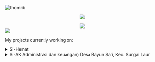 
<img src="https://github-widgetbox.vercel.app/api/profile?username=thomrib&data=followers,stars,repositories,commits&theme=nautilus" alt="thomrib">
<!--
<div align="left" style="margin-left: 9000px;"> 

  ```csharp
-------------------------
| 👤 Nama : Thomas  
| 💖 Pacar: Nothing (Terlalu miskin untuk diterima)
-------------------------
   ```
</div>


&nbsp;<p align="center">
  [![Spotify](https://novatorem.vercel.app/api/spotify?background_color=0d1117&border_color=ffffff)](https://open.spotify.com/user/omnitenebris)
</p>

<p align="center"><img src="https://github-readme-stats.vercel.app/api?username=thomrib&theme=dark&hide_border=false&include_all_commits=false&count_private=false" width="100%"/>
</p>
<p align="center">
  <img src="https://user-images.githubusercontent.com/74038190/218265814-3084a4ba-809c-4135-afc0-8685d0f634b3.gif" alt="Demo GIF" width="300" />
</p>

<p align="center"><img src="https://raw.githubusercontent.com/khoa083/khoa/main/Khoa_ne/img/Rainbow.gif" width="100%"></p>
## My Skill
<table>
  <tr width='50' height='50'>
      <td><img src="https://user-images.githubusercontent.com/74038190/216649417-9acc58df-9186-4132-ad43-819a57babb67.gif" width="50"></td>
      <td><img src="https://skillicons.dev/icons?i=postman" width="50"></td>
      <td><img src="https://cdn.iconscout.com/icon/free/png-128/vue-282497.png" width="50"></td>
      <td><img src="https://raw.githubusercontent.com/devicons/devicon/master/icons/laravel/laravel-original-wordmark.svg" width="50"/></td>
      <td><img src="https://raw.githubusercontent.com/devicons/devicon/master/icons/react/react-original-wordmark.svg" width="50"/></td>
      <td><img src="https://raw.githubusercontent.com/devicons/devicon/master/icons/php/php-original.svg" width="50"/></td> 
      <td><img src="https://raw.githubusercontent.com/devicons/devicon/master/icons/mysql/mysql-original-wordmark.svg" width="50"/></td>
      <td><img src="https://raw.githubusercontent.com/devicons/devicon/master/icons/postgresql/postgresql-original-wordmark.svg" width="50"/></td>
      <td><img src="https://raw.githubusercontent.com/devicons/devicon/master/icons/html5/html5-original-wordmark.svg" width="50"/></td>
      <td><img src="https://www.vectorlogo.zone/logos/figma/figma-icon.svg" width="50"/></td>
      <td><img src="https://skillicons.dev/icons?i=git" width="50"></td>
   </tr>
   <tr width='50' height='50'>
      <td><img src="https://github.com/tandpfun/skill-icons/blob/main/icons/ExpressJS-Light.svg?raw=true" width="50"></td>
      <td><img src="https://raw.githubusercontent.com/devicons/devicon/master/icons/dot-net/dot-net-original-wordmark.svg" width="50"/></td>
      <td><img src="https://raw.githubusercontent.com/devicons/devicon/master/icons/javascript/javascript-original.svg" width="50"/></td>
      <td><img src="https://raw.githubusercontent.com/devicons/devicon/master/icons/typescript/typescript-original.svg" width="50"/></td>
      <td><img src="https://skillicons.dev/icons?i=css" width="50"/></td>
      <td><img src="https://raw.githubusercontent.com/devicons/devicon/master/icons/sass/sass-original.svg" width="50"/></td>
      <td><img src="https://www.vectorlogo.zone/logos/tailwindcss/tailwindcss-icon.svg" width="50"/></td>
      <td><img src="https://www.vectorlogo.zone/logos/firebase/firebase-icon.svg" width="50"/></td>
      <td><img src="https://skillicons.dev/icons?i=py" width="50"></td>
      <td><img src="https://skillicons.dev/icons?i=jquery" width="50"></td>
      <td><img src="https://skillicons.dev/icons?i=nextjs" width="50"></td>
   </tr>
   <tr width='50' height='50'>      
      <td><img src="https://skillicons.dev/icons?i=bash" width="50"></td>
      <td><img src="https://skillicons.dev/icons?i=debian" width="50"></td>
      <td><img src="https://skillicons.dev/icons?i=heroku" width="50"></td>
      <td><img src="https://skillicons.dev/icons?i=java" width="50"></td>
      <td><img src="https://skillicons.dev/icons?i=nodejs" width="50"/></td>
      <td><img src="https://raw.githubusercontent.com/devicons/devicon/master/icons/mongodb/mongodb-original-wordmark.svg" width="50"/></td>
      <td><img src="https://skillicons.dev/icons?i=npm" width="50"></td>    
      <td><img src="https://skillicons.dev/icons?i=powershell" width="50"></td>
      <td><img src="https://skillicons.dev/icons?i=nginx" width="50"></td>
      <td><img src="https://skillicons.dev/icons?i=bootstrap" width="50"></td>
      <td><img src="https://skillicons.dev/icons?i=arch" width="50"></td>
    </tr>
</table>

<p align="center">
  <img src="https://github-profile-trophy-drab.vercel.app?username=thomrib&theme=matrix_reloaded&no-bg=true&no-frame=true"/>
</p>
-->
<p align="center">
  <img src="https://github-readme-activity-graph.vercel.app/graph?username=thomrib&theme=github-compact&hide_border=true">
</p>

<div align="center">
  <a href="#">
    <img src="https://img.shields.io/badge/Download%20CV-008000">
  </a>
</div>

<img src="https://user-images.githubusercontent.com/73097560/115834477-dbab4500-a447-11eb-908a-139a6edaec5c.gif">


My projects currently working on:
<details>
<summary>Si-Hemat</summary>
  
- [Si-Hemat](https://github.com/thomrib/Si-Hemat) - to track income and expenses for personal audit needs
</details>
<details>
<summary>Si-AK(Administrasi dan keuangan) Desa Bayun Sari, Kec. Sungai Laur</summary>
  
- [Si-AK](https://github.com/thomrib/SI_AK) - this was created so that administration and financial activities can be carried out systematically
</details>



